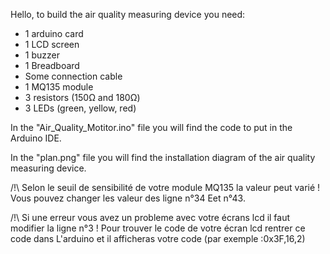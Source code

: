 Hello, to build the air quality measuring device you need:
- 1 arduino card
- 1 LCD screen
- 1 buzzer
- 1 Breadboard
- Some connection cable
- 1 MQ135 module
- 3 resistors (150Ω and 180Ω)
- 3 LEDs (green, yellow, red)

In the "Air_Quality_Motitor.ino" file you will find the code to put in the Arduino IDE.

In the "plan.png" file you will find the installation diagram of the air quality measuring device.

/!\ Selon le seuil de sensibilité de votre module MQ135 la valeur peut varié ! Vous pouvez changer les valeur des ligne n°34 Eet n°43.

/!\ Si une erreur vous avez un probleme avec votre écrans lcd il faut modifier la ligne n°3 ! Pour trouver le code de votre écran lcd rentrer ce code dans L'arduino et il afficheras votre code (par exemple :0x3F,16,2)

